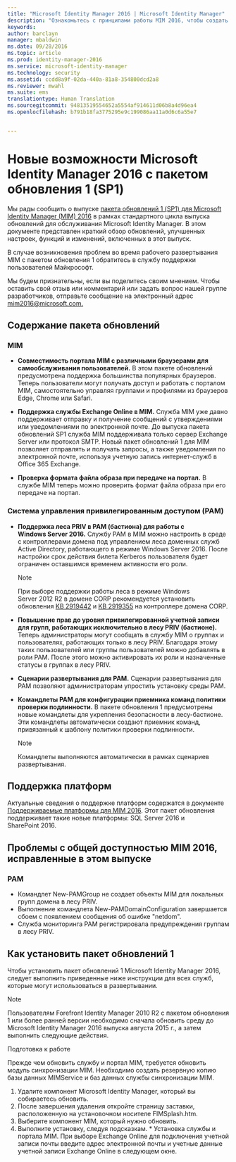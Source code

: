 ```yaml
---
title: "Microsoft Identity Manager 2016 | Microsoft Identity Manager"
description: "Ознакомьтесь с принципами работы MIM 2016, чтобы создать более безопасную и удобную процедуру управления удостоверениями в облачной и локальной среде."
keywords: 
author: barclayn
manager: mbaldwin
ms.date: 09/28/2016
ms.topic: article
ms.prod: identity-manager-2016
ms.service: microsoft-identity-manager
ms.technology: security
ms.assetid: ccdd8a9f-02da-440a-81a8-354800dcd2a8
ms.reviewer: mwahl
ms.suite: ems
translationtype: Human Translation
ms.sourcegitcommit: 94813519554652a5554af914611d06b8a4d96ea4
ms.openlocfilehash: b791b18fa3775295e9c199086aa11a0d6c6a55e7


---
```

# Новые возможности Microsoft Identity Manager 2016 с пакетом обновления 1 (SP1) #

Мы рады сообщить о выпуске [пакета обновлений 1 (SP1) для Microsoft Identity Manager (MIM) 2016](https://msdn.microsoft.com/subscriptions/downloads/?fileid=70212#searchTerm=&Languages=en&PageSize=10&PageIndex=0&FileId=70212) в рамках стандартного цикла выпуска обновлений для обслуживания Microsoft Identity Manager. В этом документе представлен краткий обзор обновлений, улучшенных настроек, функций и изменений, включенных в этот выпуск.

В случае возникновения проблем во время рабочего развертывания MIM с пакетом обновления 1 обратитесь в службу поддержки пользователей Майкрософт.

Мы будем признательны, если вы поделитесь своим мнением. Чтобы оставить свой отзыв или комментарий или задать вопрос нашей группе разработчиков, отправьте сообщение на электронный адрес [mim2016@microsoft.com.](mailto:mim2016@microsoft.com)



## Содержание пакета обновлений #

### MIM

- **Совместимость портала MIM с различными браузерами для самообслуживания пользователей.** В этом пакете обновлений предусмотрена поддержка большинства популярных браузеров. Теперь пользователи могут получать доступ и работать с порталом MIM, самостоятельно управляя группами и профилями из браузеров Edge, Chrome или Safari.

- **Поддержка службы Exchange Online в MIM.** Служба MIM уже давно поддерживает отправку и получение сообщений с утверждениями или уведомлениями по электронной почте. До выпуска пакета обновлений SP1 служба MIM поддерживала только сервер Exchange Server или протокол SMTP. Новый пакет обновлений 1 для MIM позволяет отправлять и получать запросы, а также уведомления по электронной почте, используя учетную запись интернет-служб в Office 365 Exchange.

- **Проверка формата файла образа при передаче на портал.** В службе MIM теперь можно проверить формат файла образа при его передаче на портал.

### Система управления привилегированным доступом (PAM)

- **Поддержка леса PRIV в PAM (бастиона) для работы с Windows Server 2016.** Службу PAM в MIM можно настроить в среде с контроллерами домена под управлением леса доменных служб Active Directory, работающего в режиме Windows Server 2016. После настройки срок действия билета Kerberos пользователя будет ограничен оставшимся временем активности его роли.

    >[!Note]
    При выборе поддержки работы леса в режиме Windows Server 2012 R2 в домене CORP рекомендуется установить обновления [KB 2919442](https://support.microsoft.com/en-us/kb/2919442) и [KB 2919355](https://support.microsoft.com/en-us/kb/2919355) на контроллере домена CORP.

- **Повышение прав до уровня привилегированной учетной записи для групп, работающих исключительно в лесу PRIV (бастионе).** Теперь администраторы могут сообщать в службу MIM о группах и пользователях, работающих только в лесу PRIV. Благодаря этому таких пользователей или группы пользователей можно добавлять в роли PAM.  После этого можно активировать их роли и назначенные статусы в группах в лесу PRIV.

- **Сценарии развертывания для PAM.** Сценарии развертывания для PAM позволяют администраторам упростить установку среды PAM.

- **Командлеты PAM для конфигурации приемника команд политики проверки подлинности.** В пакете обновления 1 предусмотрены новые командлеты для укрепления безопасности в лесу-бастионе. Эти командлеты автоматически создают приемник команд, привязанный к шаблону политики проверки подлинности.

    >[!Note]
    Командлеты выполняются автоматически в рамках сценариев развертывания.


## Поддержка платформ
Актуальные сведения о поддержке платформ содержатся в документе [Поддерживаемые платформы для MIM 2016](/microsoft-identity-manager/plan-design/microsoft-identity-manager-2016-supported-platforms).  Этот пакет обновления поддерживает такие новые платформы: SQL Server 2016 и SharePoint 2016.

## Проблемы с общей доступностью MIM 2016, исправленные в этом выпуске

### PAM
- Командлет New-PAMGroup не создает объекты MIM для локальных групп домена в лесу PRIV.
- Выполнение командлета New-PAMDomainConfiguration завершается сбоем с появлением сообщения об ошибке "netdom".
- Служба мониторинга PAM регистрировала предупреждения группам в лесу PRIV.

## Как установить пакет обновлений 1

Чтобы установить пакет обновлений 1 Microsoft Identity Manager 2016, следует выполнить приведенные ниже инструкции для всех служб, которые могут использоваться в развертывании.

>[!Note]
>Пользователям Forefront Identity Manager 2010 R2 с пакетом обновления 1 или более ранней версии необходимо сначала обновить среду до Microsoft Identity Manager 2016 выпуска августа 2015 г., а затем выполнить следующие действия.

Подготовка к работе

Прежде чем обновить службу и портал MIM, требуется обновить модуль синхронизации MIM.
Необходимо создать резервную копию базы данных MIMService и баз данных службы синхронизации MIM.

  1. Удалите компонент Microsoft Identity Manager, который вы собираетесь обновить.
  2. После завершения удаления откройте страницу заставки, расположенную на установочном носителе FIMSplash.htm.
  3. Выберите компонент MIM, который нужно обновить.
  4. Выполните установку, следуя подсказкам.
    * Установка службы и портала MIM. При выборе Exchange Online для подключения учетной записи почты введите адрес электронной почты и учетные данные учетной записи Exchange Online в следующем окне.



<!--HONumber=Sep16_HO4-->



